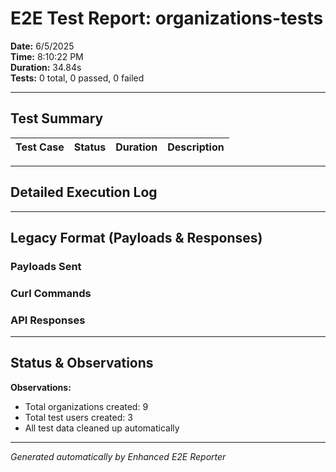 # E2E Test Report: organizations-tests

**Date:** 6/5/2025  
**Time:** 8:10:22 PM  
**Duration:** 34.84s  
**Tests:** 0 total, 0 passed, 0 failed  

---

## Test Summary

| Test Case | Status | Duration | Description |
|-----------|--------|----------|-------------|


---

## Detailed Execution Log



---

## Legacy Format (Payloads & Responses)

### Payloads Sent


### Curl Commands


### API Responses


---

## Status & Observations



**Observations:**
- Total organizations created: 9
- Total test users created: 3
- All test data cleaned up automatically

---
*Generated automatically by Enhanced E2E Reporter*
